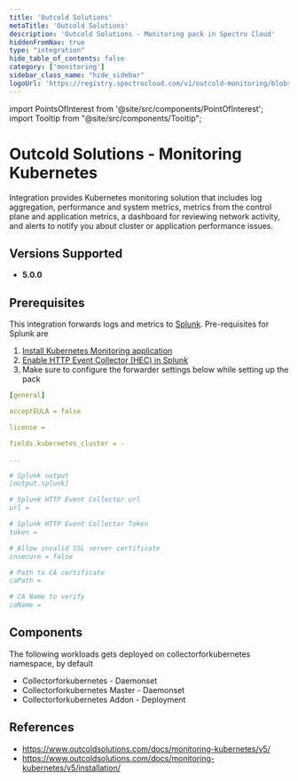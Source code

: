 ```yaml
---
title: 'Outcold Solutions'
metaTitle: 'Outcold Solutions'
description: 'Outcold Solutions - Monitoring pack in Spectro Cloud'
hiddenFromNav: true
type: "integration"
hide_table_of_contents: false
category: ['monitoring']
sidebar_class_name: "hide_sidebar"
logoUrl: 'https://registry.spectrocloud.com/v1/outcold-monitoring/blobs/sha256:3140960d1f39649ad821cfc59450d3c164079b03d15387b2e638eae07442af41?type=image/png'
---
```





import PointsOfInterest from '@site/src/components/PointOfInterest';
import Tooltip from "@site/src/components/Tooltip";


# Outcold Solutions - Monitoring Kubernetes

Integration provides Kubernetes monitoring solution that includes log aggregation, performance and system metrics, metrics from the control plane and application metrics, a dashboard for reviewing network activity, and alerts to notify you about cluster or application performance issues.

## Versions Supported

<Tabs>
<TabItem value="5.0.x" label="5.0.x">

* **5.0.0**

</TabItem>
</Tabs>

## Prerequisites

This integration forwards logs and metrics to [Splunk](https://www.splunk.com/). Pre-requisites for Splunk are
1. [Install Kubernetes Monitoring application](https://www.outcoldsolutions.com/docs/monitoring-kubernetes/v5/installation/#install-monitoring-kubernetes-application)
2. [Enable HTTP Event Collector (HEC) in Splunk](https://www.outcoldsolutions.com/docs/monitoring-kubernetes/v5/installation/#enable-http-event-collector-in-splunk)
3. Make sure to configure the forwarder settings below while setting up the pack

```YAML
[general]

acceptEULA = false

license =

fields.kubernetes_cluster = -

...

# Splunk output
[output.splunk]

# Splunk HTTP Event Collector url
url =

# Splunk HTTP Event Collector Token
token =

# Allow invalid SSL server certificate
insecure = false

# Path to CA certificate
caPath =

# CA Name to verify
caName =

```
## Components

The following workloads gets deployed on collectorforkubernetes namespace, by default
* Collectorforkubernetes - Daemonset
* Collectorforkubernetes Master - Daemonset
* Collectorforkubernetes Addon - Deployment

## References

* https://www.outcoldsolutions.com/docs/monitoring-kubernetes/v5/
* https://www.outcoldsolutions.com/docs/monitoring-kubernetes/v5/installation/
